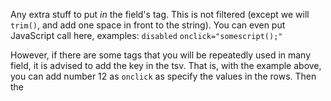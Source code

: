 Any extra stuff to put *in* the field's tag. This is not filtered (except we will `trim()`, and add one space in front to the string). You can even put JavaScript call here, examples:
`disabled`
`onclick="somescript();"`

However, if there are some tags that you will be repeatedly used in many field, it is advised to add the key in the tsv.
That is, with the example above, you can add number 12 as `onclick` as specify the values in the rows. Then the